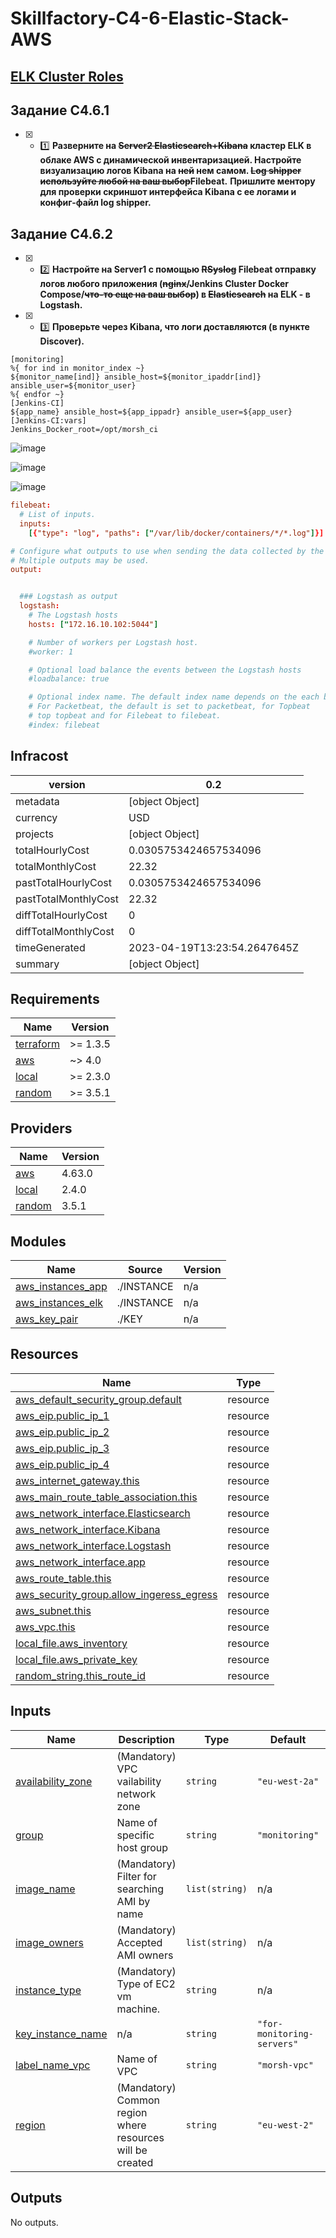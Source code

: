 # Skillfactory-C4-6-Elastic-Stack-AWS

## [ELK Cluster Roles](https://github.com/Morshimus/Skillfactory-C4-6-Elastick-Stack-AWS-Roles)

## Задание C4.6.1

* [x] - :one: **Разверните на ~~Server2 Elasticsearch+Kibana~~ кластер ELK в облаке AWS c динамической инвентаризацией. Настройте визуализацию логов Kibana на ~~ней~~ нем самом. ~~Log shipper используйте любой на ваш выбор~~Filebeat.**
**Пришлите ментору для проверки скриншот интерфейса Kibana с ее логами и конфиг-файл log shipper.**

## Задание C4.6.2

* [x] - :two: **Настройте на Server1 с помощью ~~RSyslog~~ Filebeat отправку логов любого приложения (~~nginx~~/Jenkins Cluster Docker Compose/~~что-то еще на ваш выбор~~) в ~~Elasticsearch~~ на ELK - в Logstash.**

* [x] - :three: **Проверьте через Kibana, что логи доставляются (в пункте Discover).**

```
[monitoring]
%{ for ind in monitor_index ~}
${monitor_name[ind]} ansible_host=${monitor_ipaddr[ind]} ansible_user=${monitor_user}
%{ endfor ~}
[Jenkins-CI]
${app_name} ansible_host=${app_ippadr} ansible_user=${app_user}
[Jenkins-CI:vars]
Jenkins_Docker_root=/opt/morsh_ci

```

![image](https://ams03pap004files.storage.live.com/y4m4Rm-PmjpBI7vWWsLVa0t-U2CET63EYAvGpdsX1M5aYxv139K2Pjgd03pQfOtZ-ZBSjtiwf_OryiDmA_vQvv4-LOoCWZMPVv-W5ZSrCfimhRGIxwmkMwaPwGyX1Z7a1Z34pcBUY7Xsxf6y-ummzEmwSnSTQwdTXppA0QWQ8hgeZkRCISiGLteXwYUYQCfm8pF3TkmIQhuZvCufkvw7YQzpg/SF-C46-Ansible-inventory.jpg?psid=1&width=1797&height=657)

![image](https://ams03pap004files.storage.live.com/y4mCJrXYoGLf5KBmfxw9mI5dldYng8e5RHMuB4qmLtFZo23ZJCzgI2FEcabD6KIhz264_cJRbHG5vzCjiW-dTxD-0-xUzi5m1N8cRFAW1J_X9XVOqJ6bi_4fgmSX8UO_0Ym82WH-ZQCMw2rC6MOFMMXgk-fqFBdcQjXWh7u2goeeXHdc6wavlYgAEVsL4WnFqup?encodeFailures=1&width=1658&height=801)

![image](https://ams03pap004files.storage.live.com/y4mU-9ZBH-JIjsABjqENK4R4xEBwfo1oWekazg8s3sb2v8Rd2O54kOgUy-86JlWflCKqNqkcsRkmC-l2V02HrfcapETafv5qFllgYIzBu90PmgISs_6BdLNLhiuY1O5iJd1omOifsA7wvm7HvD8rvX9QfYuPPvDP_4zQ2vh-py6JGZpVbcoF0xYAu9Ka0djqAyC?encodeFailures=1&width=1560&height=801)


```conf
filebeat:
  # List of inputs.
  inputs:
    [{"type": "log", "paths": ["/var/lib/docker/containers/*/*.log"]}]

# Configure what outputs to use when sending the data collected by the beat.
# Multiple outputs may be used.
output:


  ### Logstash as output
  logstash:
    # The Logstash hosts
    hosts: ["172.16.10.102:5044"]

    # Number of workers per Logstash host.
    #worker: 1

    # Optional load balance the events between the Logstash hosts
    #loadbalance: true

    # Optional index name. The default index name depends on the each beat.
    # For Packetbeat, the default is set to packetbeat, for Topbeat
    # top topbeat and for Filebeat to filebeat.
    #index: filebeat

```

## Infracost

| **version**          | **0.2**                      |
|----------------------|------------------------------|
| metadata             | [object Object]              |
| currency             | USD                          |
| projects             | [object Object]              |
| totalHourlyCost      | 0.0305753424657534096        |
| totalMonthlyCost     | 22.32                        |
| pastTotalHourlyCost  | 0.0305753424657534096        |
| pastTotalMonthlyCost | 22.32                        |
| diffTotalHourlyCost  | 0                            |
| diffTotalMonthlyCost | 0                            |
| timeGenerated        | 2023-04-19T13:23:54.2647645Z |
| summary              | [object Object]              |

<!-- BEGINNING OF PRE-COMMIT-TERRAFORM DOCS HOOK -->
## Requirements

| Name | Version |
|------|---------|
| <a name="requirement_terraform"></a> [terraform](#requirement\_terraform) | >= 1.3.5 |
| <a name="requirement_aws"></a> [aws](#requirement\_aws) | ~> 4.0 |
| <a name="requirement_local"></a> [local](#requirement\_local) | >= 2.3.0 |
| <a name="requirement_random"></a> [random](#requirement\_random) | >= 3.5.1 |

## Providers

| Name | Version |
|------|---------|
| <a name="provider_aws"></a> [aws](#provider\_aws) | 4.63.0 |
| <a name="provider_local"></a> [local](#provider\_local) | 2.4.0 |
| <a name="provider_random"></a> [random](#provider\_random) | 3.5.1 |

## Modules

| Name | Source | Version |
|------|--------|---------|
| <a name="module_aws_instances_app"></a> [aws\_instances\_app](#module\_aws\_instances\_app) | ./INSTANCE | n/a |
| <a name="module_aws_instances_elk"></a> [aws\_instances\_elk](#module\_aws\_instances\_elk) | ./INSTANCE | n/a |
| <a name="module_aws_key_pair"></a> [aws\_key\_pair](#module\_aws\_key\_pair) | ./KEY | n/a |

## Resources

| Name | Type |
|------|------|
| [aws_default_security_group.default](https://registry.terraform.io/providers/hashicorp/aws/latest/docs/resources/default_security_group) | resource |
| [aws_eip.public_ip_1](https://registry.terraform.io/providers/hashicorp/aws/latest/docs/resources/eip) | resource |
| [aws_eip.public_ip_2](https://registry.terraform.io/providers/hashicorp/aws/latest/docs/resources/eip) | resource |
| [aws_eip.public_ip_3](https://registry.terraform.io/providers/hashicorp/aws/latest/docs/resources/eip) | resource |
| [aws_eip.public_ip_4](https://registry.terraform.io/providers/hashicorp/aws/latest/docs/resources/eip) | resource |
| [aws_internet_gateway.this](https://registry.terraform.io/providers/hashicorp/aws/latest/docs/resources/internet_gateway) | resource |
| [aws_main_route_table_association.this](https://registry.terraform.io/providers/hashicorp/aws/latest/docs/resources/main_route_table_association) | resource |
| [aws_network_interface.Elasticsearch](https://registry.terraform.io/providers/hashicorp/aws/latest/docs/resources/network_interface) | resource |
| [aws_network_interface.Kibana](https://registry.terraform.io/providers/hashicorp/aws/latest/docs/resources/network_interface) | resource |
| [aws_network_interface.Logstash](https://registry.terraform.io/providers/hashicorp/aws/latest/docs/resources/network_interface) | resource |
| [aws_network_interface.app](https://registry.terraform.io/providers/hashicorp/aws/latest/docs/resources/network_interface) | resource |
| [aws_route_table.this](https://registry.terraform.io/providers/hashicorp/aws/latest/docs/resources/route_table) | resource |
| [aws_security_group.allow_ingeress_egress](https://registry.terraform.io/providers/hashicorp/aws/latest/docs/resources/security_group) | resource |
| [aws_subnet.this](https://registry.terraform.io/providers/hashicorp/aws/latest/docs/resources/subnet) | resource |
| [aws_vpc.this](https://registry.terraform.io/providers/hashicorp/aws/latest/docs/resources/vpc) | resource |
| [local_file.aws_inventory](https://registry.terraform.io/providers/hashicorp/local/latest/docs/resources/file) | resource |
| [local_file.aws_private_key](https://registry.terraform.io/providers/hashicorp/local/latest/docs/resources/file) | resource |
| [random_string.this_route_id](https://registry.terraform.io/providers/hashicorp/random/latest/docs/resources/string) | resource |

## Inputs

| Name | Description | Type | Default | Required |
|------|-------------|------|---------|:--------:|
| <a name="input_availability_zone"></a> [availability\_zone](#input\_availability\_zone) | (Mandatory) VPC vailability network zone | `string` | `"eu-west-2a"` | no |
| <a name="input_group"></a> [group](#input\_group) | Name of specific host group | `string` | `"monitoring"` | no |
| <a name="input_image_name"></a> [image\_name](#input\_image\_name) | (Mandatory) Filter for searching AMI by name | `list(string)` | n/a | yes |
| <a name="input_image_owners"></a> [image\_owners](#input\_image\_owners) | (Mandatory) Accepted AMI owners | `list(string)` | n/a | yes |
| <a name="input_instance_type"></a> [instance\_type](#input\_instance\_type) | (Mandatory) Type of EC2 vm machine. | `string` | n/a | yes |
| <a name="input_key_instance_name"></a> [key\_instance\_name](#input\_key\_instance\_name) | n/a | `string` | `"for-monitoring-servers"` | no |
| <a name="input_label_name_vpc"></a> [label\_name\_vpc](#input\_label\_name\_vpc) | Name of VPC | `string` | `"morsh-vpc"` | no |
| <a name="input_region"></a> [region](#input\_region) | (Mandatory) Common region where resources will be created | `string` | `"eu-west-2"` | no |

## Outputs

No outputs.
<!-- END OF PRE-COMMIT-TERRAFORM DOCS HOOK -->
